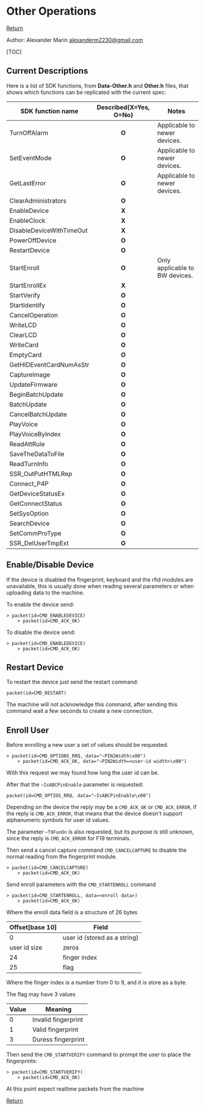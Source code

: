 # Other Operations #

[Return](../protocol.md)

Author: Alexander Marin <alexanderm2230@gmail.com>

[TOC]

## Current Descriptions ##

Here is a list of SDK functions, from **Data-Other.h** and **Other.h** files, that shows which functions can be replicated with the current spec:

| SDK function name | Described(X=Yes, O=No)| Notes  |
| --- |  :---:  |--- |
|TurnOffAlarm | **O** | Applicable to newer devices.|
|SetEventMode| **O** | Applicable to newer devices.|
|GetLastError| **O**| Applicable to newer devices.|
|ClearAdministrators| **O**| |
|EnableDevice | **X**| |
|EnableClock | **X**| |
|DisableDeviceWithTimeOut| **X**| |
|PowerOffDevice | **O**| |
|RestartDevice | **O**| |
|StartEnroll |**O**|Only applicable to BW devices.|
|StartEnrollEx |**X**| |
|StartVerify |**O**| |
|StartIdentify | **O**| |
|CancelOperation | **O**| |
|WriteLCD | **O**| |
|ClearLCD | **O**| |
|WriteCard | **O**| |
|EmptyCard | **O**| |
|GetHIDEventCardNumAsStr | **O**| |
|CaptureImage | **O**| |
|UpdateFirmware | **O**| |
|BeginBatchUpdate | **O**| |
|BatchUpdate | **O**| |
|CancelBatchUpdate | **O**| |
|PlayVoice | **O**| |
|PlayVoiceByIndex| **O**| |
|ReadAttRule | **O**| |
|SaveTheDataToFile | **O**| |
|ReadTurnInfo | **O**| |
|SSR_OutPutHTMLRep | **O**| |
|Connect_P4P| **O**| |
|GetDeviceStatusEx | **O**| |
|GetConnectStatus| **O**| |
|SetSysOption | **O**| |
|SearchDevice | **O**| |
|SetCommProType| **O**| |
|SSR_DelUserTmpExt | **O**| |

## Enable/Disable Device ##

If the device is disabled the fingerprint, keyboard and the rfid modules are unavailable, this is usually done when reading several parameters or when uploading data to the machine.

To enable the device send:

	> packet(id=CMD_ENABLEDEVICE)
		> packet(id=CMD_ACK_OK)

To disable the device send:

	> packet(id=CMD_ENABLEDEVICE)
		> packet(id=CMD_ACK_OK)

## Restart Device ##

To restart the device just send the restart command:

	packet(id=CMD_RESTART)

The machine will not acknowledge this command, after sending this command wait a few seconds to create a new connection.

## Enroll User ##

Before enrolling a new user a set of values should be requested.

	> packet(id=CMD_OPTIONS_RRQ, data="~PIN2Width\x00")
		> packet(id=CMD_ACK_OK, data="~PIN2Width=<user-id width>\x00")

With this request we may found how long the user id can be.

After that the  `~IsABCPinEnable` parameter is requested:

	packet(id=CMD_OPTIOS_RRQ, data="~IsABCPinEnable\x00")

Depending on the device the reply may be a `CMD_ACK_OK` or `CMD_ACK_ERROR`, if the reply is `CMD_ACK_ERROR`, that means that the device doesn't support alphanumeric symbols for user id values.

The parameter `~T9FunOn` is also requested, but its purpose is still unknown, since the reply is `CMD_ACK_ERROR` for F19 terminals.

Then send a cancel capture command `CMD_CANCELCAPTURE` to disable the normal reading from the fingerprint module.

	> packet(id=CMD_CANCELCAPTURE)
		> packet(id=CMD_ACK_OK)

Send enroll parameters with the `CMD_STARTENROLL` command

	> packet(id=CMD_STARTENROLL, data=<enroll data>)
		> packet(id=CMD_ACK_OK)

Where the enroll data field is a structure of 26 bytes

|Offset[base 10]|Field|
|---|---|
|0|user id (stored as a string)|
|user id size | zeros |
|24|finger index|
|25|flag|

Where the finger index is a number from 0 to 9, and it is store as a byte.

The flag may have 3 values

|Value|Meaning|
|---|---|
|0|Invalid fingerprint|
|1|Valid fingerprint|
|3|Duress fingerprint|

Then send the `CMD_STARTVERIFY` command to prompt the user to place the fingerprints:

	> packet(id=CMD_STARTVERIFY)
		> packet(id=CMD_ACK_OK)

At this point expect realtime packets from the machine


[Return](../protocol.md)
